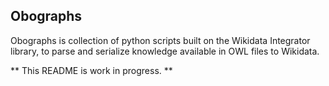  ## Obographs
 
 Obographs is collection of python scripts built on the Wikidata Integrator library, to parse and serialize knowledge available in OWL files to Wikidata. 
 
 ** This README is work in progress. **